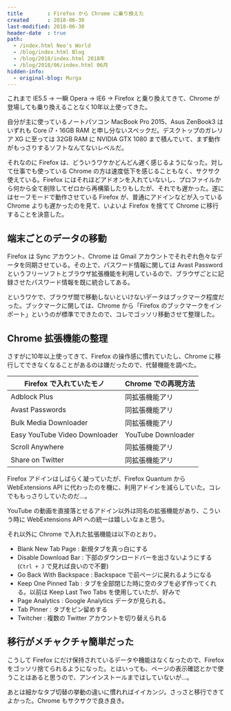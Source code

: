```yaml
---
title        : Firefox から Chrome に乗り換えた
created      : 2018-06-30
last-modified: 2018-06-30
header-date  : true
path:
  - /index.html Neo's World
  - /blog/index.html Blog
  - /blog/2018/index.html 2018年
  - /blog/2018/06/index.html 06月
hidden-info:
  - original-blog: Murga
---
```


これまで IE5.5 → 一瞬 Opera → IE6 → Firefox と乗り換えてきて、Chrome が登場しても乗り換えることなく10年以上使ってきた。

自分が主に使っているノートパソコン MacBook Pro 2015、Asus ZenBook3 はいずれも Core i7・16GB RAM と申し分ないスペックだ。デスクトップのガレリア XG に至っては 32GB RAM に NVIDIA GTX 1080 まで積んでいて、まず動作がもっさりするソフトなんてないレベルだ。

それなのに Firefox は、どういうワケかどんどん遅く感じるようになった。対して仕事でも使っている Chrome の方は速度低下を感じることもなく、サクサク使えている。Firefox にはそれほどアドオンを入れていないし、プロファイルから何から全て削除してゼロから再構築したりもしたが、それでも遅かった。遂にはセーフモードで動作させている Firefox が、普通にアドインなどが入っている Chrome よりも遅かったのを見て、いよいよ Firefox を捨てて Chrome に移行することを決意した。

## 端末ごとのデータの移動

Firefox は Sync アカウント、Chrome は Gmail アカウントでそれぞれ色々なデータを同期させている。その上で、パスワード情報に関しては Avast Password というフリーソフトとブラウザ拡張機能を利用しているので、ブラウザごとに記録させたパスワード情報を既に統合してある。

というワケで、ブラウザ間で移動しないといけないデータはブックマーク程度だった。ブックマークに関しては、Chrome から「Firefox のブックマークをインポート」というのが標準でできたので、コレでゴッソリ移動させて整理した。

## Chrome 拡張機能の整理

さすがに10年以上使ってきて、Firefox の操作感に慣れていたし、Chrome に移行してできなくなることがあるのは嫌だったので、代替機能を調べた。

| Firefox で入れていたモノ      | Chrome での再現方法 |
|-------------------------------|---------------------|
| Adblock Plus                  | 同拡張機能アリ      |
| Avast Passwords               | 同拡張機能アリ      |
| Bulk Media Downloader         | 同拡張機能アリ      |
| Easy YouTube Video Downloader | YouTube Downloader  |
| Scroll Anywhere               | 同拡張機能アリ      |
| Share on Twitter              | 同拡張機能アリ      |

Firefox アドインはしばらく凝っていたが、Firefox Quantum から WebExtensions API に代わったのを機に、利用アドインを減らしていた。コレでももっさりしていたのだ…。

YouTube の動画を直接落とせるアドイン以外は同名の拡張機能があり、こういう時に WebExtensions API への統一は嬉しいなぁと思う。

それ以外に Chrome で入れた拡張機能は以下のとおり。

- Blank New Tab Page : 新規タブを真っ白にする
- Disable Download Bar : 下部のダウンロードバーを出さないようにする (`Ctrl + J` で見れば良いので不要)
- Go Back With Backspace : Backspace で前ページに戻れるようになる
- Keep One Pinned Tab : タブを全部閉じた時に空のタブを必ず作ってくれる。以前は Keep Last Two Tabs を使用していたが、好みで
- Page Analytics : Google Analytics データが見られる。
- Tab Pinner : タブをピン留めする
- Twitcher : 複数の Twitter アカウントを切り替えられる

## 移行がメチャクチャ簡単だった

こうして Firefox にだけ保持されているデータや機能はなくなったので、Firefox をゴッソリ捨てられるようになった。とはいっても、ページの表示確認とかで使うことはあると思うので、アンインストールまではしていないが…。

あとは細かなタブ切替の挙動の違いに慣れればイイカンジ。さっさと移行できてよかった。Chrome もサクサクで良き良き。
